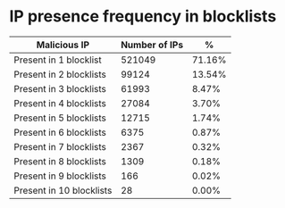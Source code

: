 # IP presence frequency in blocklists
| Malicious IP | Number of IPs | % |
|----|----|----|
| Present in 1 blocklist | 521049 | 71.16% |
| Present in 2 blocklists | 99124 | 13.54% |
| Present in 3 blocklists | 61993 | 8.47% |
| Present in 4 blocklists | 27084 | 3.70% |
| Present in 5 blocklists | 12715 | 1.74% |
| Present in 6 blocklists | 6375 | 0.87% |
| Present in 7 blocklists | 2367 | 0.32% |
| Present in 8 blocklists | 1309 | 0.18% |
| Present in 9 blocklists | 166 | 0.02% |
| Present in 10 blocklists | 28 | 0.00% |
